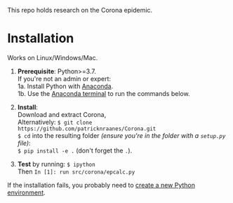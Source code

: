 <!--Corona-->
<!------------>

This repo holds research on the Corona epidemic. 
<!--[Read the Docs](https://coronastudies.readthedocs.io/en/latest/)-->



Installation
================================================
Works on Linux/Windows/Mac.

1. **Prerequisite**: Python>=3.7.  
   If you're not an admin or expert:  
   1a. Install Python with [Anaconda](https://www.anaconda.com/download).  
   1b. Use the [Anaconda terminal](https://docs.conda.io/projects/conda/en/latest/user-guide/getting-started.html#starting-conda) to run the commands below.

2. **Install**:  
   Download and extract Corona,  
   Alternatively:  `$ git clone https://github.com/patricknraanes/Corona.git`  
   `$ cd` into the resulting folder
	 *(ensure you're in the folder with a `setup.py` file)*:  
   `$ pip install -e .` (don't forget the `.`).

3. **Test** by running: `$ ipython`  
   Then `In [1]: run src/corona/epcalc.py`  

If the installation fails, you probably need to [create a new Python environment](https://docs.conda.io/projects/conda/en/latest/user-guide/getting-started.html#managing-environments).

